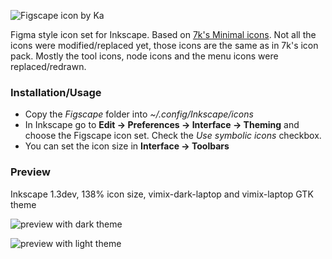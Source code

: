 ![Figscape icon by Ka](https://i.imgur.com/0X4DVBH.png)

Figma style icon set for Inkscape. Based on [7k's Minimal icons](https://inkscape.org/~7kv929/%E2%98%85minimal-icon-by-7k). Not all the icons were modified/replaced yet, those icons are the same as in 7k's icon pack. Mostly the tool icons, node icons and the menu icons were replaced/redrawn.

### Installation/Usage
- Copy the *Figscape* folder into *~/.config/Inkscape/icons*
- In Inkscape go to **Edit -> Preferences -> Interface -> Theming** and choose the Figscape icon set. Check the *Use symbolic icons* checkbox.
- You can set the icon size in **Interface -> Toolbars**

### Preview
Inkscape 1.3dev, 138% icon size, vimix-dark-laptop and vimix-laptop GTK theme

![preview with dark theme](https://i.imgur.com/zsGMFXK.png)

![preview with light theme](https://i.imgur.com/JWd04iN.png)

